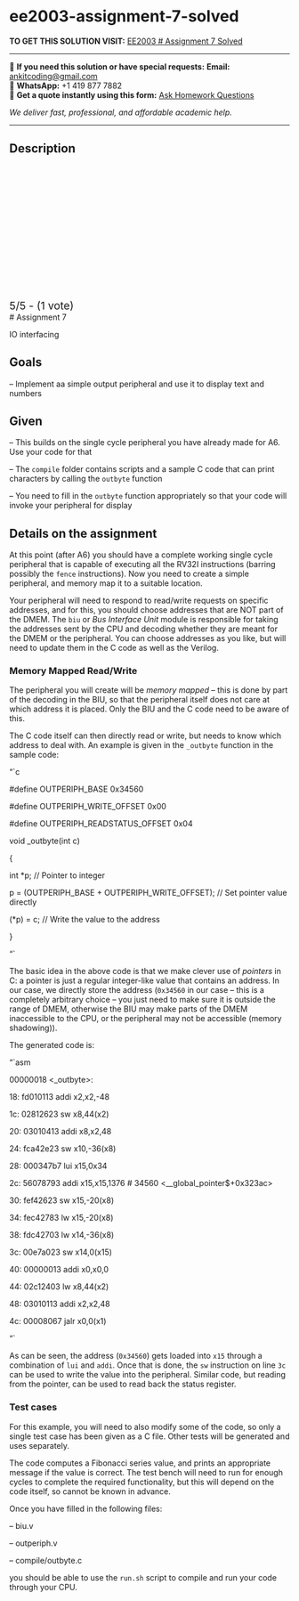 # ee2003-assignment-7-solved
**TO GET THIS SOLUTION VISIT:** [EE2003 # Assignment 7 Solved](https://www.ankitcodinghub.com/product/ee2003-assignment-7-solved/)


---

📩 **If you need this solution or have special requests:** **Email:** ankitcoding@gmail.com  
📱 **WhatsApp:** +1 419 877 7882  
📄 **Get a quote instantly using this form:** [Ask Homework Questions](https://www.ankitcodinghub.com/services/ask-homework-questions/)

*We deliver fast, professional, and affordable academic help.*

---

<h2>Description</h2>



<div class="kk-star-ratings kksr-auto kksr-align-center kksr-valign-top" data-payload="{&quot;align&quot;:&quot;center&quot;,&quot;id&quot;:&quot;90771&quot;,&quot;slug&quot;:&quot;default&quot;,&quot;valign&quot;:&quot;top&quot;,&quot;ignore&quot;:&quot;&quot;,&quot;reference&quot;:&quot;auto&quot;,&quot;class&quot;:&quot;&quot;,&quot;count&quot;:&quot;1&quot;,&quot;legendonly&quot;:&quot;&quot;,&quot;readonly&quot;:&quot;&quot;,&quot;score&quot;:&quot;5&quot;,&quot;starsonly&quot;:&quot;&quot;,&quot;best&quot;:&quot;5&quot;,&quot;gap&quot;:&quot;4&quot;,&quot;greet&quot;:&quot;Rate this product&quot;,&quot;legend&quot;:&quot;5\/5 - (1 vote)&quot;,&quot;size&quot;:&quot;24&quot;,&quot;title&quot;:&quot;EE2003 # Assignment 7 Solved&quot;,&quot;width&quot;:&quot;138&quot;,&quot;_legend&quot;:&quot;{score}\/{best} - ({count} {votes})&quot;,&quot;font_factor&quot;:&quot;1.25&quot;}">

<div class="kksr-stars">

<div class="kksr-stars-inactive">
            <div class="kksr-star" data-star="1" style="padding-right: 4px">


<div class="kksr-icon" style="width: 24px; height: 24px;"></div>
        </div>
            <div class="kksr-star" data-star="2" style="padding-right: 4px">


<div class="kksr-icon" style="width: 24px; height: 24px;"></div>
        </div>
            <div class="kksr-star" data-star="3" style="padding-right: 4px">


<div class="kksr-icon" style="width: 24px; height: 24px;"></div>
        </div>
            <div class="kksr-star" data-star="4" style="padding-right: 4px">


<div class="kksr-icon" style="width: 24px; height: 24px;"></div>
        </div>
            <div class="kksr-star" data-star="5" style="padding-right: 4px">


<div class="kksr-icon" style="width: 24px; height: 24px;"></div>
        </div>
    </div>

<div class="kksr-stars-active" style="width: 138px;">
            <div class="kksr-star" style="padding-right: 4px">


<div class="kksr-icon" style="width: 24px; height: 24px;"></div>
        </div>
            <div class="kksr-star" style="padding-right: 4px">


<div class="kksr-icon" style="width: 24px; height: 24px;"></div>
        </div>
            <div class="kksr-star" style="padding-right: 4px">


<div class="kksr-icon" style="width: 24px; height: 24px;"></div>
        </div>
            <div class="kksr-star" style="padding-right: 4px">


<div class="kksr-icon" style="width: 24px; height: 24px;"></div>
        </div>
            <div class="kksr-star" style="padding-right: 4px">


<div class="kksr-icon" style="width: 24px; height: 24px;"></div>
        </div>
    </div>
</div>


<div class="kksr-legend" style="font-size: 19.2px;">
            5/5 - (1 vote)    </div>
    </div>
# Assignment 7

IO interfacing

## Goals

– Implement aa simple output peripheral and use it to display text and numbers

## Given

– This builds on the single cycle peripheral you have already made for A6. Use your code for that

– The `compile` folder contains scripts and a sample C code that can print characters by calling the `outbyte` function

– You need to fill in the `outbyte` function appropriately so that your code will invoke your peripheral for display

## Details on the assignment

At this point (after A6) you should have a complete working single cycle peripheral that is capable of executing all the RV32I instructions (barring possibly the `fence` instructions). Now you need to create a simple peripheral, and memory map it to a suitable location.

Your peripheral will need to respond to read/write requests on specific addresses, and for this, you should choose addresses that are NOT part of the DMEM. The `biu` or *Bus Interface Unit* module is responsible for taking the addresses sent by the CPU and decoding whether they are meant for the DMEM or the peripheral. You can choose addresses as you like, but will need to update them in the C code as well as the Verilog.

### Memory Mapped Read/Write

The peripheral you will create will be *memory mapped* – this is done by part of the decoding in the BIU, so that the peripheral itself does not care at which address it is placed. Only the BIU and the C code need to be aware of this.

The C code itself can then directly read or write, but needs to know which address to deal with. An example is given in the `_outbyte` function in the sample code:

“`c

#define OUTPERIPH_BASE 0x34560

#define OUTPERIPH_WRITE_OFFSET 0x00

#define OUTPERIPH_READSTATUS_OFFSET 0x04

void _outbyte(int c)

{

int *p; // Pointer to integer

p = (OUTPERIPH_BASE + OUTPERIPH_WRITE_OFFSET); // Set pointer value directly

(*p) = c; // Write the value to the address

}

“`

The basic idea in the above code is that we make clever use of *pointers* in C: a pointer is just a regular integer-like value that contains an address. In our case, we directly store the address (`0x34560` in our case – this is a completely arbitrary choice – you just need to make sure it is outside the range of DMEM, otherwise the BIU may make parts of the DMEM inaccessible to the CPU, or the peripheral may not be accessible (memory shadowing)).

The generated code is:

“`asm

00000018 &lt;_outbyte&gt;:

18: fd010113 addi x2,x2,-48

1c: 02812623 sw x8,44(x2)

20: 03010413 addi x8,x2,48

24: fca42e23 sw x10,-36(x8)

28: 000347b7 lui x15,0x34

2c: 56078793 addi x15,x15,1376 # 34560 &lt;__global_pointer$+0x323ac&gt;

30: fef42623 sw x15,-20(x8)

34: fec42783 lw x15,-20(x8)

38: fdc42703 lw x14,-36(x8)

3c: 00e7a023 sw x14,0(x15)

40: 00000013 addi x0,x0,0

44: 02c12403 lw x8,44(x2)

48: 03010113 addi x2,x2,48

4c: 00008067 jalr x0,0(x1)

“`

As can be seen, the address (`0x34560`) gets loaded into `x15` through a combination of `lui` and `addi`. Once that is done, the `sw` instruction on line `3c` can be used to write the value into the peripheral. Similar code, but reading from the pointer, can be used to read back the status register.

### Test cases

For this example, you will need to also modify some of the code, so only a single test case has been given as a C file. Other tests will be generated and uses separately.

The code computes a Fibonacci series value, and prints an appropriate message if the value is correct. The test bench will need to run for enough cycles to complete the required functionality, but this will depend on the code itself, so cannot be known in advance.

Once you have filled in the following files:

– biu.v

– outperiph.v

– compile/outbyte.c

you should be able to use the `run.sh` script to compile and run your code through your CPU.

#
